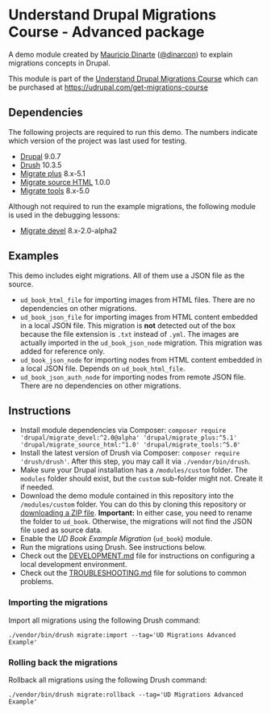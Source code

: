 # Understand Drupal Migrations Course - Advanced package

A demo module created by [Mauricio Dinarte](https://www.drupal.org/u/dinarcon) ([@dinarcon](https://twitter.com/dinarcon)) to explain migrations concepts in Drupal.

This module is part of the [Understand Drupal Migrations Course](https://understanddrupal.com/migrations) which can be purchased at https://udrupal.com/get-migrations-course

## Dependencies

The following projects are required to run this demo. The numbers indicate which version of the project was last used for testing.

* [Drupal](https://www.drupal.org/project/drupal) 9.0.7
* [Drush](https://github.com/drush-ops/drush) 10.3.5
* [Migrate plus](https://www.drupal.org/project/migrate_plus) 8.x-5.1
* [Migrate source HTML](https://www.drupal.org/project/migrate_source_html) 1.0.0
* [Migrate tools](https://www.drupal.org/project/migrate_tools) 8.x-5.0

Although not required to run the example migrations, the following module is used in the debugging lessons:

* [Migrate devel](https://www.drupal.org/project/migrate_devel) 8.x-2.0-alpha2

## Examples

This demo includes eight migrations. All of them use a JSON file as the source.

* `ud_book_html_file` for importing images from HTML files. There are no dependencies on other migrations.
* `ud_book_json_file` for importing images from HTML content embedded in a local JSON file. This migration is **not** detected out of the box because the file extension is `.txt` instead of `.yml`. The images are actually imported in the `ud_book_json_node` migration. This migration was added for reference only.
* `ud_book_json_node` for importing nodes from HTML content embedded in a local JSON file. Depends on `ud_book_html_file`.
* `ud_book_json_auth_node` for importing nodes from remote JSON file. There are no dependencies on other migrations.

## Instructions

* Install module dependencies via Composer: `composer require 'drupal/migrate_devel:^2.0@alpha' 'drupal/migrate_plus:^5.1' 'drupal/migrate_source_html:^1.0' 'drupal/migrate_tools:^5.0'`
* Install the latest version of Drush via Composer: `composer require 'drush/drush'`. After this step, you may call it via `./vendor/bin/drush`.
* Make sure your Drupal installation has a `/modules/custom` folder. The `modules` folder should exist, but the `custom` sub-folder might not. Create it if needed.
* Download the demo module contained in this repository into the `/modules/custom` folder. You can do this by cloning this repository or [downloading a ZIP file](https://github.com/dinarcon/drupal-migrations-advanced/archive/main.zip). **Important:** In either case, you need to rename the folder to `ud_book`. Otherwise, the migrations will not find the JSON file used as source data.
* Enable the *UD Book Example Migration* (`ud_book`) module.
* Run the migrations using Drush. See instructions below.
* Check out the [DEVELOPMENT.md](DEVELOPMENT.md) file for instructions on configuring a local development environment.
* Check out the [TROUBLESHOOTING.md](TROUBLESHOOTING.md) file for solutions to common problems.

### Importing the migrations

Import all migrations using the following Drush command:

`./vendor/bin/drush migrate:import --tag='UD Migrations Advanced Example'`

### Rolling back the migrations

Rollback all migrations using the following Drush command:

`./vendor/bin/drush migrate:rollback --tag='UD Migrations Advanced Example'`
